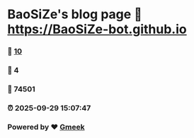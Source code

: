 # BaoSiZe's blog page :link: https://BaoSiZe-bot.github.io 
### :page_facing_up: [10](https://BaoSiZe-bot.github.io/tag.html) 
### :speech_balloon: 4 
### :hibiscus: 74501 
### :alarm_clock: 2025-09-29 15:07:47 
### Powered by :heart: [Gmeek](https://github.com/Meekdai/Gmeek)
